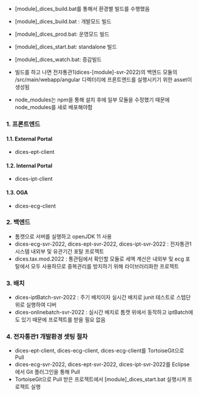 - [module]_dices_build.bat를 통해서 환경별 빌드를 수행했음
+ [module]_dices_build.bat : 개발모드 빌드
+ [module]_dices_prod.bat: 운영모드 빌드
+ [module]_dices_start.bat: standalone 빌드
+ [module]_dices_watch.bat: 증감빌드

+ 빌드를 하고 나면 전자통관1(dices-[module]-svr-2022)의 백엔드 모듈의 /src/main/webapp/angular 디렉터리에 프론트엔드를 실행시키기 위한 asset이 생성됨

- node_modules는 npm을 통해 설치 후에 일부 모듈을 수정했기 때문에 node_modules를 새로 배포해야함

### 1. 프론트엔드  
#### 1.1. External Portal  
+ dices-ept-client

#### 1.2. Internal Portal  
+ dices-ipt-client  

#### 1.3. OGA
+ dices-ecg-client

### 2. 백엔드
+ 톰캣으로 서버를 실행하고 openJDK 11 사용
+ dices-ecg-svr-2022, dices-ept-svr-2022, dices-ipt-svr-2022 : 전자통관1 시스템 내외부 및 유관기간 포탈 프로젝트
+ dices.tax.mod.2022 : 통관팀에서 확인할 모듈로 세액 계산은 내외부 및 ecg 포탈에서 모두 사용하므로 중복관리를 방지하기 위해 라이브러리화한 프로젝트

### 3. 배치
+ dices-iptBatch-svr-2022 : 주기 배치이자 실시간 배치로 junit 테스트로 스텝단위로 실행하여 디버
+ dices-onlinebatch-svr-2022 : 실시간 배치로 톰캣 위에서 동작하고 iptBatch에도 있기 때문에 프로젝트를 받을 필요 없음

### 4. 전자통관1 개발환경 셋팅 절차   
+ dices-ept-client, dices-ecg-client, dices-ecg-client를 TortoiseGit으로 Pull
+ dices-ecg-svr-2022, dices-ept-svr-2022, dices-ipt-svr-2022를 Eclipse에서 Git 플러그인을 통해 Pull
+ TortoiseGit으로 Pull 받은 프로젝트에서 [module]_dices_start.bat 실행시켜 프로젝트 실행
